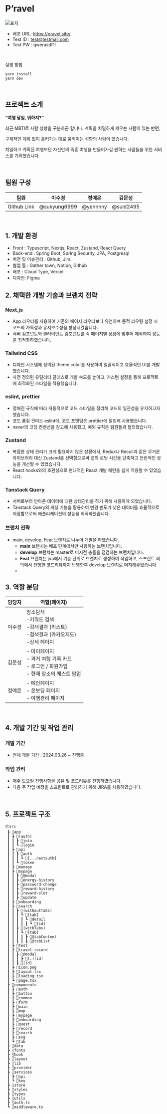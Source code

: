 # P’ravel

![표지](https://github.com/user-attachments/assets/12dcea26-e2ab-4853-8c87-93b3491b7905)


- 배포 URL: https://pravel.site/
- Test ID : [test@testmail.com](mailto:test@testmail.com)
- Test PW : qwerasdf1!

<br>

실행 방법
```
yarn install
yarn dev
```

<br>

## 프로젝트 소개

**“여행 당일, 뭐하지?”**

최근 MBTI로 사람 성향을 구분하곤 합니다. 계획을 치밀하게 세우는 사람이 있는 반면,

구체적인 계획 없이 흘러가는 대로 움직이는 성향의 사람이 있습니다.

치밀하고 계획된 여행보단 자신만의 즉흥 여행을 만들어가길 원하는 사람들을 위한 서비스를 기획했습니다.

<br>

## 팀원 구성

| 팀원 | 이수경 | 정예은 | 김문성 |
| --- | --- | --- | --- |
| Github Link | @sukyung6999 | @yennnny | @suld2495 |
<br>

## 1. 개발 환경

- Front : Typescript, Nextjs, React, Zustand, React Query
- Back-end : Spring Boot, Spring Security, JPA, Postgresql
- 버전 및 이슈관리 : Github, Jira
- 협업 툴 : Gather town, Notion, Github
- 배포 : Cloud Type, Vercel
- 디자인: Figma


## 2. 채택한 개발 기술과 브랜치 전략

### Next.js

- App 라우터를 사용하여 기존의 페이지 라우터보다 유연하며 동적 라우팅 설정 시 코드의 가독성과 유지보수성을 향상시켰습니다.
- 서버 컴포넌트와 클라이언트 컴포넌트를 각 페이지별 상황에 맞추어 제작하여 성능을 최적화하였습니다.

### Tailwind CSS

- 디자인 시스템에 정의된 theme color를 사용하여 일괄적이고 효율적인 UI를 개발했습니다.
- 사전 정의된 유틸리티 클래스로 개발 속도를 높이고, 커스텀 설정을 통해 프로젝트에 최적화된 스타일을 적용했습니다.

### **eslint, prettier**

- 정해진 규칙에 따라 자동적으로 코드 스타일을 정리해 코드의 일관성을 유지하고자 했습니다.
- 코드 품질 관리는 eslint에, 코드 포맷팅은 prettier에 일임해 사용했습니다.
- naver의 코딩 컨벤션을 참고해 사용했고, 예외 규칙은 팀원들과 협의했습니다.

### Zustand

- 복잡한 상태 관리가 크게 필요하지 않은 상황에서, Redux나 Recoil과 같은 무거운 라이브러리 대신 Zustand를 선택함으로써 앱의 로딩 시간을 단축하고 전반적인 성능을 개선할 수 있었습니다.
- React hooks와의 호환성으로 현대적인 React 개발 패턴을 쉽게 적용할 수 있었습니다.

### Tanstack Query

- 서버로부터 받아온 데이터에 대한 상태관리를 하기 위해 사용하게 되었습니다.
- Tanstack Query의 캐싱 기능을 활용하여 변경 빈도가 낮은 데이터를 효율적으로 저장함으로써 애플리케이션의 성능을 최적화했습니다.

### 브랜치 전략

- main, develop, Feat 브랜치로 나누어 개발을 하였습니다.
    - **main** 브랜치는 배포 단계에서만 사용하는 브랜치입니다.
    - **develop** 브랜치는 master로 머지전 충돌을 점검하는 브랜치입니다.
    - **Feat** 브랜치는 jira에서 기능 단위로 브랜치로 생성하여 작업하고, 스프린트 회의에서 진행한 코드리뷰까지 반영한후 develop 브랜치로 머지해주었습니다.
    - 

## 3. 역할 분담
| 담당자 | 역할(페이지) |
| --- | --- |
| 이수경 | 장소탐색<br>-키워드 검색<br>-검색결과 (리스트)<br>-검색결과 (카카오지도)<br>-상세 페이지 |
| 김문성 | - 마이페이지<br>- 과거 여행 기록 카드 <br>- 로그인 / 회원가입<br>- 현재 장소의 퀘스트 팝업 |
| 정예은 | - 메인페이지<br>- 온보딩 페이지<br>- 여행관리 페이지 |

<br>

## 4. 개발 기간 및 작업 관리

### 개발 기간

- 전체 개발 기간 : 2024.03.26 ~ 진행중

### 작업 관리

- 매주 토요일 진행사항을 공유 및 코드리뷰를 진행하였습니다.
- 다음 주 작업 예정을 스프린트로 관리하기 위해 JIRA를 사용하였습니다.

<br>

## 5. 프로젝트 구조
```
📦src
 ┣ 📂app
 ┃ ┣ 📂(auth)
 ┃ ┃ ┣ 📂join
 ┃ ┃ ┗ 📂login
 ┃ ┣ 📂api
 ┃ ┃ ┣ 📂auth
 ┃ ┃ ┃ ┗ 📂[...nextauth]
 ┃ ┃ ┗ 📂token
 ┃ ┣ 📂manage
 ┃ ┣ 📂mypage
 ┃ ┃ ┣ 📂@modal
 ┃ ┃ ┣ 📂energy-history
 ┃ ┃ ┣ 📂password-change
 ┃ ┃ ┣ 📂reward-history
 ┃ ┃ ┣ 📂reward-slot
 ┃ ┃ ┣ 📂update
 ┃ ┣ 📂onboarding
 ┃ ┣ 📂search
 ┃ ┃ ┣ 📂(withoutTabs)
 ┃ ┃ ┃ ┗ 📂[tab]
 ┃ ┃ ┃ ┃ ┗ 📂detail
 ┃ ┃ ┃ ┃ ┃ ┗ 📂[id]
 ┃ ┃ ┣ 📂(withTabs)
 ┃ ┃ ┃ ┗ 📂[tab]
 ┃ ┃ ┃ ┃ ┣ 📂@tabContent
 ┃ ┃ ┃ ┃ ┣ 📂@tabList
 ┃ ┣ 📂test
 ┃ ┣ 📂travel-record
 ┃ ┃ ┣ 📂@modal
 ┃ ┃ ┃ ┣ 📂(.)[id]
 ┃ ┃ ┣ 📂[id]
 ┃ ┣ 📜icon.png
 ┃ ┣ 📜layout.tsx
 ┃ ┣ 📜loading.tsx
 ┃ ┗ 📜page.tsx
 ┣ 📂components
 ┃ ┣ 📂auth
 ┃ ┣ 📂button
 ┃ ┣ 📂common
 ┃ ┣ 📂form
 ┃ ┣ 📂main
 ┃ ┣ 📂map
 ┃ ┣ 📂mypage
 ┃ ┣ 📂onboarding
 ┃ ┣ 📂quest
 ┃ ┣ 📂record
 ┃ ┣ 📂search
 ┃ ┣ 📂svg
 ┃ ┗ 📂tab
 ┣ 📂data
 ┣ 📂fonts
 ┣ 📂hook
 ┣ 📂layout
 ┣ 📂lib
 ┣ 📂provider
 ┣ 📂services
 ┃ ┣ 📂api
 ┃ ┗ 📂key
 ┣ 📂store
 ┣ 📂styles
 ┣ 📂types
 ┣ 📂utils
 ┣ 📜auth.ts
 ┗ 📜middleware.ts
```
